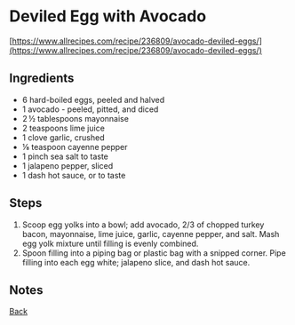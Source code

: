# Deviled Egg with Avocado
[https://www.allrecipes.com/recipe/236809/avocado-deviled-eggs/](https://www.allrecipes.com/recipe/236809/avocado-deviled-eggs/)

## Ingredients
- 6 hard-boiled eggs, peeled and halved
- 1 avocado - peeled, pitted, and diced
- 2 ½ tablespoons mayonnaise
- 2 teaspoons lime juice
- 1 clove garlic, crushed
- ⅛ teaspoon cayenne pepper
- 1 pinch sea salt to taste
- 1 jalapeno pepper, sliced
- 1 dash hot sauce, or to taste

## Steps
1. Scoop egg yolks into a bowl; add avocado, 2/3 of chopped turkey bacon, mayonnaise, lime juice, garlic, cayenne pepper, and salt. Mash egg yolk mixture until filling is evenly combined.
2. Spoon filling into a piping bag or plastic bag with a snipped corner. Pipe filling into each egg white; jalapeno slice, and dash hot sauce.

## Notes

[Back](../readme.md)
